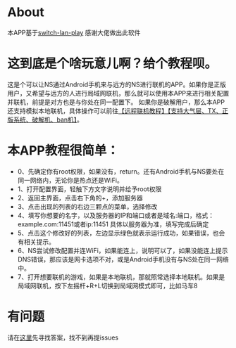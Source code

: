 # About

本APP基于[switch-lan-play](https://github.com/spacemeowx2/switch-lan-play)
感谢大佬做出此软件

# 这到底是个啥玩意儿啊？给个教程呗。
这是个可以让NS通过Android手机来与远方的NS进行联机的APP。如果你是正版用户，又希望与远方的人进行局域网联机，那么就可以使用本APP来进行相关配置并联机，前提是对方也是与你处在同一配置下。
如果你是破解用户，那么本APP还支持模拟本地联机，具体操作可以前往[【远程联机教程】【支持大气层、TX、正版系统、破解机、ban机】](https://www.91wii.com/forum.php?mod=viewthread&tid=100275&fromuid=2265727)。

# 本APP教程很简单：

- 0、先确定你有root权限，如果没有，return。还有Android手机与NS要处在同一网络内，无论你是热点还是WiFi。
- 1、打开配置界面，轻触下方文字说明并给予root权限
- 2、返回主界面，点击右下角的+，添加服务器
- 3、点击出现的列表的右边三颗点的菜单，选择修改
- 4、填写你想要的名字，以及服务器的IP和端口或者是域名:端口，格式：example.com:11451或者ip:11451 具体以服务器为准，填写完成后确定
- 5、点击这个修改好的列表，左边显示绿色就表示运行成功，如果错误，也会有相关提示。
- 6、NS尝试修改配置并连WiFi，如果能连上，说明可以了，如果没能连上提示DNS错误，那应该是网卡选项不对，或是Android手机没有与NS处在同一网络中。
- 7、打开想要联机的游戏，如果是本地联机，那就照常选择本地联机。如果是局域网联机，按下左摇杆+R+L切换到局域网模式即可，比如马车8

# 有问题
请在[这里](https://github.com/liuzhushaonian/LanPlayAndoird/blob/master/QUEST.md)先寻找答案，找不到再提issues